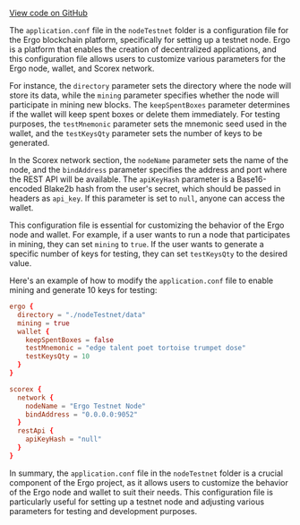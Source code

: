 [View code on GitHub](https://github.com/ergoplatform/ergo/.autodoc/docs/json/target/scala-2.12/classes/nodeTestnet)

The `application.conf` file in the `nodeTestnet` folder is a configuration file for the Ergo blockchain platform, specifically for setting up a testnet node. Ergo is a platform that enables the creation of decentralized applications, and this configuration file allows users to customize various parameters for the Ergo node, wallet, and Scorex network.

For instance, the `directory` parameter sets the directory where the node will store its data, while the `mining` parameter specifies whether the node will participate in mining new blocks. The `keepSpentBoxes` parameter determines if the wallet will keep spent boxes or delete them immediately. For testing purposes, the `testMnemonic` parameter sets the mnemonic seed used in the wallet, and the `testKeysQty` parameter sets the number of keys to be generated.

In the Scorex network section, the `nodeName` parameter sets the name of the node, and the `bindAddress` parameter specifies the address and port where the REST API will be available. The `apiKeyHash` parameter is a Base16-encoded Blake2b hash from the user's secret, which should be passed in headers as `api_key`. If this parameter is set to `null`, anyone can access the wallet.

This configuration file is essential for customizing the behavior of the Ergo node and wallet. For example, if a user wants to run a node that participates in mining, they can set `mining` to `true`. If the user wants to generate a specific number of keys for testing, they can set `testKeysQty` to the desired value.

Here's an example of how to modify the `application.conf` file to enable mining and generate 10 keys for testing:

```conf
ergo {
  directory = "./nodeTestnet/data"
  mining = true
  wallet {
    keepSpentBoxes = false
    testMnemonic = "edge talent poet tortoise trumpet dose"
    testKeysQty = 10
  }
}

scorex {
  network {
    nodeName = "Ergo Testnet Node"
    bindAddress = "0.0.0.0:9052"
  }
  restApi {
    apiKeyHash = "null"
  }
}
```

In summary, the `application.conf` file in the `nodeTestnet` folder is a crucial component of the Ergo project, as it allows users to customize the behavior of the Ergo node and wallet to suit their needs. This configuration file is particularly useful for setting up a testnet node and adjusting various parameters for testing and development purposes.
